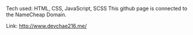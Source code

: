 Tech used: HTML, CSS, JavaScript, SCSS
This github page is connected to the NameCheap Domain.

Link: http://www.devchae216.me/

